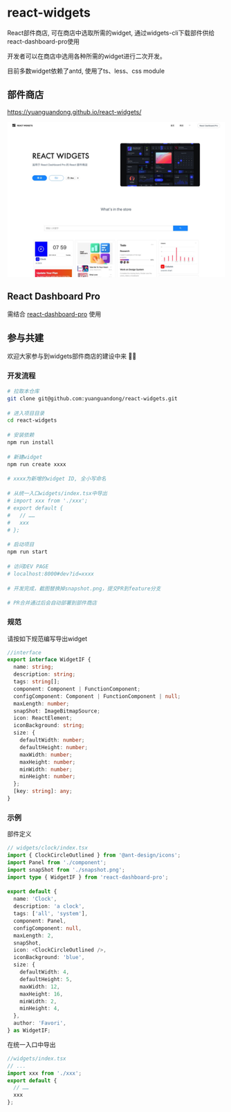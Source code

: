 # react-widgets
React部件商店, 可在商店中选取所需的widget, 通过widgets-cli下载部件供给react-dashboard-pro使用

开发者可以在商店中选用各种所需的widget进行二次开发。

目前多数widget依赖了antd, 使用了ts、less、css module
## 部件商店
https://yuanguandong.github.io/react-widgets/

![image](./shapshot.jpg)
## React Dashboard Pro
需结合 [react-dashboard-pro](https://github.com/yuanguandong/react-dashboard-pro) 使用



## 参与共建
欢迎大家参与到widgets部件商店的建设中来 👏🏻

### 开发流程
```bash
# 拉取本仓库
git clone git@github.com:yuanguandong/react-widgets.git

# 进入项目目录
cd react-widgets

# 安装依赖
npm run install

# 新建widget
npm run create xxxx

# xxxx为新增的widget ID, 全小写命名

# 从统一入口widgets/index.tsx中导出
# import xxx from './xxx';
# export default {
#   // ……
#   xxx
# };

# 启动项目
npm run start

# 访问DEV PAGE
# localhost:8000#dev?id=xxxx

# 开发完成，截图替换掉snapshot.png，提交PR到feature分支

# PR合并通过后会自动部署到部件商店
```

### 规范
请按如下规范编写导出widget

```ts
//interface
export interface WidgetIF {
  name: string;
  description: string;
  tags: string[];
  component: Component | FunctionComponent;
  configComponent: Component | FunctionComponent | null;
  maxLength: number;
  snapShot: ImageBitmapSource;
  icon: ReactElement;
  iconBackground: string;
  size: {
    defaultWidth: number;
    defaultHeight: number;
    maxWidth: number;
    maxHeight: number;
    minWidth: number;
    minHeight: number;
  };
  [key: string]: any;
}
```

### 示例
部件定义
```ts
// widgets/clock/index.tsx
import { ClockCircleOutlined } from '@ant-design/icons';
import Panel from './component';
import snapShot from './snapshot.png';
import type { WidgetIF } from 'react-dashboard-pro';

export default {
  name: 'Clock',
  description: 'a clock',
  tags: ['all', 'system'],
  component: Panel,
  configComponent: null,
  maxLength: 2,
  snapShot,
  icon: <ClockCircleOutlined />,
  iconBackground: 'blue',
  size: {
    defaultWidth: 4,
    defaultHeight: 5,
    maxWidth: 12,
    maxHeight: 16,
    minWidth: 2,
    minHeight: 4,
  },
  author: 'Favori',
} as WidgetIF;
```

在统一入口中导出
```ts
//widgets/index.tsx
// ...
import xxx from './xxx';
export default {
  // ……
  xxx
};
```

